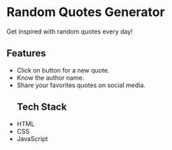 # Random Quotes Generator
Get inspired with random quotes every day!
## Features
- Click on button for a new quote.
- Know the author name.
- Share your favorites quotes on social media.
  ## Tech Stack
- HTML
- CSS
- JavaScript


